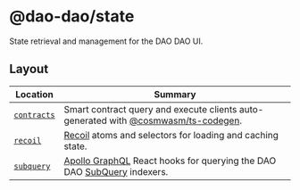 # @dao-dao/state

State retrieval and management for the DAO DAO UI.

## Layout

| Location                   | Summary                                                                                                                                          |
| -------------------------- | ------------------------------------------------------------------------------------------------------------------------------------------------ |
| [`contracts`](./contracts) | Smart contract query and execute clients auto-generated with [@cosmwasm/ts-codegen](https://www.npmjs.com/package/@cosmwasm/ts-codegen).         |
| [`recoil`](./recoil)       | [Recoil](https://recoiljs.org/) atoms and selectors for loading and caching state.                                                               |
| [`subquery`](./subquery)   | [Apollo GraphQL](https://www.apollographql.com/docs/react/) React hooks for querying the DAO DAO [SubQuery](https://subquery.network/) indexers. |
